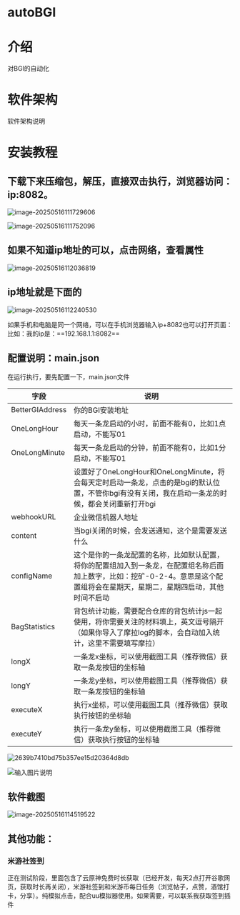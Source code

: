 # autoBGI

# 介绍
对BGI的自动化

# 软件架构
软件架构说明

# 安装教程

## 下载下来压缩包，解压，直接双击执行，浏览器访问：ip:8082。

![image-20250516111729606](./assets/image-20250516111729606.png)

![image-20250516111752096](./assets/image-20250516111752096.png)





## 如果不知道ip地址的可以，点击网络，查看属性

![image-20250516112036819](./assets/image-20250516112036819.png)



## ip地址就是下面的

![image-20250516112240530](./assets/image-20250516112240530.png)

如果手机和电脑是同一个网络，可以在手机浏览器输入ip+8082也可以打开页面：比如：我的ip是：==192.168.1.1:8082==

## 配置说明：main.json

在运行执行，要先配置一下，main.json文件

| 字段            | 说明                                                         |
| --------------- | ------------------------------------------------------------ |
| BetterGIAddress | 你的BGI安装地址                                              |
| OneLongHour     | 每天一条龙启动的小时，前面不能有0，比如1点启动，不能写01     |
| OneLongMinute   | 每天一条龙启动的分钟，前面不能有0，比如1分启动，不能写01     |
|                 | 设置好了OneLongHour和OneLongMinute，将会每天定时启动一条龙，点击的是bgi的默认位置，不管你bgi有没有关闭，我在启动一条龙的时候，都会关闭重新打开bgi |
| webhookURL      | 企业微信机器人地址                                           |
| content         | 当bgi关闭的时候，会发送通知，这个是需要发送什么              |
| configName      | 这个是你的一条龙配置的名称，比如默认配置，将你的配置组加入到一条龙，在配置组名称后面加上数字，比如：挖矿-0-2-4。意思是这个配置组将会在星期天，星期二，星期四启动，其他时间不启动 |
| BagStatistics   | 背包统计功能，需要配合仓库的背包统计js一起使用，将你需要关注的材料填上，英文逗号隔开（如果你导入了摩拉log的脚本，会自动加入统计，这里不需要填写摩拉） |
| longX           | 一条龙x坐标，可以使用截图工具（推荐微信）获取一条龙按钮的坐标轴 |
| longY           | 一条龙y坐标，可以使用截图工具（推荐微信）获取一条龙按钮的坐标轴 |
| executeX        | 执行x坐标，可以使用截图工具（推荐微信）获取执行按钮的坐标轴  |
| executeY        | 执行一条龙y坐标，可以使用截图工具（推荐微信）获取执行按钮的坐标轴 |

![2639b7410bd75b357ee15d20364d8db](./assets/2639b7410bd75b357ee15d20364d8db.jpg)

![输入图片说明](./assets/20e8450de0b7ec843a51790f1a3321c1.png)



## 软件截图

![image-20250516114519522](./assets/image-20250516114519522.png)

## 其他功能：

### 米游社签到

正在测试阶段，里面包含了云原神免费时长获取（已经开发，每天2点打开谷歌网页，获取时长再关闭），米游社签到和米游币每日任务（浏览帖子，点赞，酒馆打卡，分享）。纯模拟点击，配合uu模拟器使用。如果需要，可以联系我获取签到插件
